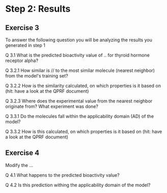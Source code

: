 # Step 2: Results

## Exercise 3

To answer the following question you will be analyzing the results you generated in step 1

Q 3.1 What is the predicted bioactivity value of .. for thyroid hormone receptor alpha?

Q 3.2.1 How similar is // to the most similar molecule (nearest neighbor) from the model's training set?

Q 3.2.2 How is the similarity calculated, on which properties is it based on (hit: have a look at the QPRF document)

Q 3.2.3 Where does the experimental value from the nearest neighbor originate from? What experiment was done?

Q 3.3.1 Do the molecules fall within the applicability domain (AD) of the model?

Q 3.3.2 How is this calculated, on which properties is it based on (hit: have a look at the QPRF document)

## Exercise 4

Modify the ... 

Q 4.1 What happens to the predicted bioactivity value?

Q 4.2 Is this prediction withing the applicability domain of the model?
